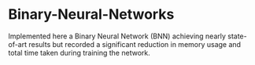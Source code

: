# Binary-Neural-Networks
Implemented here a Binary Neural Network (BNN) achieving nearly state-of-art results but recorded a significant reduction in memory usage and total time taken during training the network.

